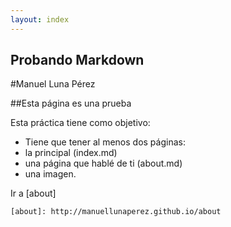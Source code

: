```yaml
---
layout: index
---
```


Probando Markdown
---------------
#Manuel Luna Pérez

##Esta página es una prueba

Esta práctica tiene como objetivo:

 - Tiene que tener al menos dos páginas:
  - la principal (index.md)
  - una página que hablé de ti (about.md)
  - una imagen.


Ir a [about]

	[about]: http://manuellunaperez.github.io/about

